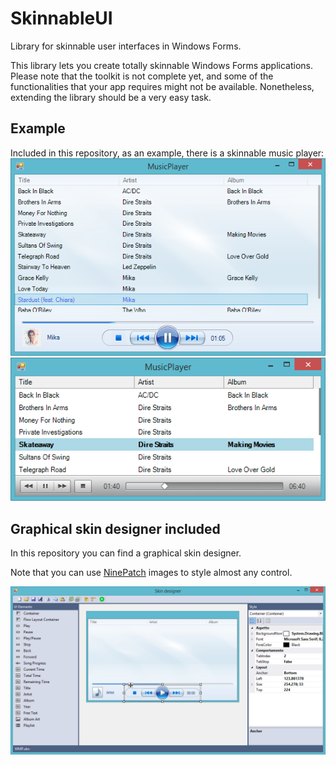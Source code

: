 SkinnableUI
===========

Library for skinnable user interfaces in Windows Forms.

This library lets you create totally skinnable Windows Forms applications. Please note that the toolkit is not complete yet, and some of the functionalities that your app requires might not be available. Nonetheless, extending the library should be a very easy task.

Example
-------

Included in this repository, as an example, there is a skinnable music player:
![Skin "WMP"](_readme_images/skin2.png)
![Skin "Mac"](_readme_images/skin1.png)

Graphical skin designer included
--------------------------------

In this repository you can find a graphical skin designer.

Note that you can use [NinePatch](http://developer.android.com/reference/android/graphics/NinePatch.html) images to style almost any control.

![Designer](_readme_images/designer.png)
